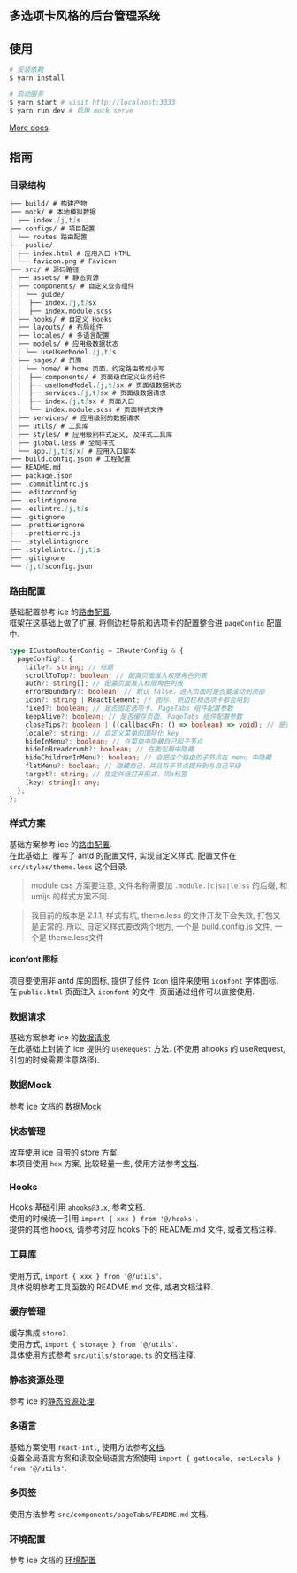 ## 多选项卡风格的后台管理系统

## 使用

```bash
# 安装依赖
$ yarn install

# 启动服务
$ yarn start # visit http://localhost:3333
$ yarn run dev # 启用 mock serve
```

[More docs](https://ice.work/docs/guide/about).

## 指南

### 目录结构

```md
├── build/ # 构建产物
├── mock/ # 本地模拟数据
│ ├── index.[j,t]s
├── configs/ # 项目配置
│ └── routes 路由配置
├── public/
│ ├── index.html # 应用入口 HTML
│ └── favicon.png # Favicon
├── src/ # 源码路径
│ ├── assets/ # 静态资源
│ ├── components/ # 自定义业务组件
│ │ └── guide/
│ │  ├── index.[j,t]sx
│ │  ├── index.module.scss
│ ├── hooks/ # 自定义 Hooks
│ ├── layouts/ # 布局组件
│ ├── locales/ # 多语言配置
│ ├── models/ # 应用级数据状态
│ │ └── useUserModel.[j,t]s
│ ├── pages/ # 页面
│ │ └── home/ # home 页面，约定路由转成小写
│ │  ├── components/ # 页面级自定义业务组件
│ │  ├── useHomeModel.[j,t]sx # 页面级数据状态
│ │  ├── services.[j,t]sx # 页面级数据请求
│ │  ├── index.[j,t]sx # 页面入口
│ │  └── index.module.scss # 页面样式文件
│ ├── services/ # 应用级别的数据请求 
│ ├── utils/ # 工具库 
│ ├── styles/ # 应用级别样式定义, 及样式工具库 
│ ├── global.less # 全局样式
│ └── app.[j,t]s[x] # 应用入口脚本
├── build.config.json # 工程配置
├── README.md
├── package.json
├── .commitlintrc.js
├── .editorconfig
├── .eslintignore
├── .eslintrc.[j,t]s
├── .gitignore
├── .prettierignore
├── .prettierrc.js
├── .stylelintignore
├── .stylelintrc.[j,t]s
├── .gitignore
└── [j,t]sconfig.json
```

### 路由配置

基础配置参考 ice 的[路由配置](https://ice.work/docs/guide/basic/router).  
框架在这基础上做了扩展, 将侧边栏导航和选项卡的配置整合进 `pageConfig` 配置中.  


```ts
type ICustomRouterConfig = IRouterConfig & {
  pageConfig?: {
    title?: string; // 标题
    scrollToTop?: boolean; // 配置页面准入权限角色列表
    auth?: string[]; // 配置页面准入权限角色列表
    errorBoundary?: boolean; // 默认 false，进入页面时是否要滚动到顶部
    icon?: string | ReactElement; // 图标. 侧边栏和选项卡都会用到
    fixed?: boolean; // 是否固定选项卡. PageTabs 组件配置参数
    keepAlive?: boolean; // 是否缓存页面. PageTabs 组件配置参数
    closeTips?: boolean | ((callbackFn: () => boolean) => void); // 是否需要关闭提示. PageTabs 组件配置参数
    locale?: string; // 自定义菜单的国际化 key
    hideInMenu?: boolean; // 在菜单中隐藏自己和子节点
    hideInBreadcrumb?: boolean; // 在面包屑中隐藏
    hideChildrenInMenu?: boolean; // 会把这个路由的子节点在 menu 中隐藏
    flatMenu?: boolean; // 隐藏自己，并且将子节点提升到与自己平级
    target?: string; // 指定外链打开形式，同a标签
    [key: string]: any;
  };
};
```

### 样式方案

基础方案参考 ice 的[路由配置](https://ice.work/docs/guide/basic/router).  
在此基础上, 覆写了 antd 的配置文件, 实现自定义样式, 配置文件在 `src/styles/theme.less` 这个目录.  

> module css 方案要注意, 文件名称需要加 `.module.[c|sa|le]ss` 的后缀, 和 umijs 的样式方案不同.  

> 我目前的版本是 2.1.1, 样式有坑, theme.less 的文件开发下会失效, 打包又是正常的. 所以, 自定义样式要改两个地方, 一个是 build.config.js 文件, 一个是 theme.less文件 

#### iconfont 图标

项目要使用非 antd 库的图标, 提供了组件 `Icon` 组件来使用 `iconfont` 字体图标. 在 `public.html` 页面注入 `iconfont` 的文件, 页面通过组件可以直接使用.  

### 数据请求

基础方案参考 ice 的[数据请求](https://ice.work/docs/guide/basic/request/).  
在此基础上封装了 ice 提供的 `useRequest` 方法. (不使用 ahooks 的 useRequest, 引包的时候需要注意路径).  

### 数据Mock

参考 ice 文档的 [数据Mock](https://ice.work/docs/guide/basic/request#mock-%E6%8E%A5%E5%8F%A3)

### 状态管理

放弃使用 ice 自带的 store 方案.  
本项目使用 `hox` 方案, 比较轻量一些, 使用方法参考[文档](https://github.com/umijs/hox/blob/master/README-cn.md).  

### Hooks

Hooks 基础引用 `ahooks@3.x`, 参考[文档](https://ahooks-next.surge.sh/zh-CN/hooks/).  
使用的时候统一引用 `import { xxx } from '@/hooks'`.  
提供的其他 hooks, 请参考对应 hooks 下的 README.md 文件, 或者文档注释.  

### 工具库

使用方式, `import { xxx } from '@/utils'`.  
具体说明参考工具函数的 README.md 文件, 或者文档注释.  

### 缓存管理

缓存集成 `store2`.  
使用方式, `import { storage } from '@/utils'`.  
具体使用方式参考 `src/utils/storage.ts` 的文档注释.  

### 静态资源处理

参考 ice 的[静态资源处理](https://ice.work/docs/guide/basic/assets).

### 多语言

基础方案使用 `react-intl`, 使用方法参考[文档](https://formatjs.io/docs/react-intl).  
设置全局语言方案和读取全局语言方案使用 `import { getLocale, setLocale } from '@/utils'`.  

### 多页签

使用方法参考 `src/components/pageTabs/README.md` 文档.  

### 环境配置

参考 ice 文档的 [环境配置](https://ice.work/docs/guide/basic/config)
